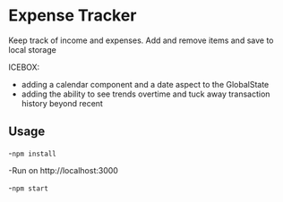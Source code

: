 # Expense Tracker

  Keep track of income and expenses. Add and remove items and save to local storage
  
  ICEBOX: 
  - adding a calendar component and a date aspect to the GlobalState
  - adding the ability to see trends overtime and tuck away transaction history beyond recent
## Usage

-`npm install`

-Run on http://localhost:3000

-`npm start`